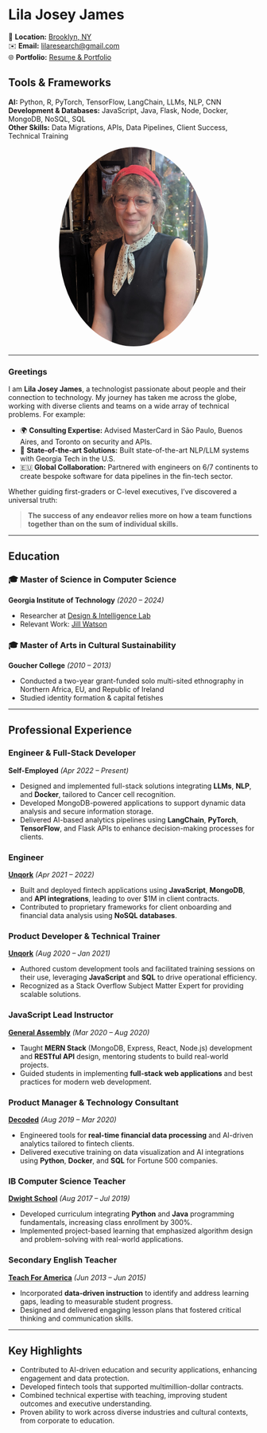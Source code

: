 <link href='styles.css'>

# **Lila Josey James**  
📍 **Location:** [Brooklyn, NY](https://www.tripadvisor.com/Attraction_Review-g60827-d2433040-Reviews-Cobble_Hill-Brooklyn_New_York.html)  
✉️ **Email:** lilaresearch@gmail.com  
🌐 **Portfolio:** [Resume & Portfolio](https://github.com/LilaShiba)  

## **Tools & Frameworks**  

**AI:** Python, R, PyTorch, TensorFlow, LangChain, LLMs, NLP, CNN  
**Development & Databases:** JavaScript, Java, Flask, Node, Docker, MongoDB, NoSQL, SQL  
**Other Skills:** Data Migrations, APIs, Data Pipelines, Client Success, Technical Training


<div align="center">
    <img src="https://raw.githubusercontent.com/LilaShiba/resume2024/refs/heads/main/self.jpg" alt="Profile Picture" height="400" style="border-radius: 50%;">
</div>

---

### Greetings  

I am **Lila Josey James**, a technologist passionate about people and their connection to technology. My journey has taken me across the globe, working with diverse clients and teams on a wide array of technical problems. For example:  

- 🌍 **Consulting Expertise:** Advised MasterCard in São Paulo, Buenos Aires, and Toronto on security and APIs.  
- 🤖 **State-of-the-art Solutions:** Built state-of-the-art NLP/LLM systems with Georgia Tech in the U.S.  
- 🇪🇺 **Global Collaboration:** Partnered with engineers on 6/7 continents to create bespoke software for data pipelines in the fin-tech sector.  

Whether guiding first-graders or C-level executives, I’ve discovered a universal truth:  
> **The success of any endeavor relies more on how a team functions together than on the sum of individual skills.**

---


## **Education**  

### 🎓 **Master of Science in Computer Science**  
**Georgia Institute of Technology** *(2020 – 2024)*  
- Researcher at [Design & Intelligence Lab](https://dilab.gatech.edu/)  
- Relevant Work: [Jill Watson](https://dilab.gatech.edu/jill-watson/)  

### 🎓 **Master of Arts in Cultural Sustainability**  
**Goucher College** *(2010 – 2013)*  
- Conducted a two-year grant-funded solo multi-sited ethnography in Northern Africa, EU, and Republic of Ireland  
- Studied identity formation & capital fetishes  

---

## **Professional Experience**  

### **Engineer & Full-Stack Developer**  
**Self-Employed** *(Apr 2022 – Present)*  
- Designed and implemented full-stack solutions integrating **LLMs**, **NLP**, and **Docker**, tailored to Cancer cell recognition.  
- Developed MongoDB-powered applications to support dynamic data analysis and secure information storage.  
- Delivered AI-based analytics pipelines using **LangChain**, **PyTorch**, **TensorFlow**, and Flask APIs to enhance decision-making processes for clients.  

### **Engineer**  
**[Unqork](https://news.crunchbase.com/unicorn-company-list/)** *(Apr 2021 – 2022)*  
- Built and deployed fintech applications using **JavaScript**, **MongoDB**, and **API integrations**, leading to over $1M in client contracts.  
- Contributed to proprietary frameworks for client onboarding and financial data analysis using **NoSQL databases**.  

### **Product Developer & Technical Trainer**  
**[Unqork](https://news.crunchbase.com/unicorn-company-list/)** *(Aug 2020 – Jan 2021)*  
- Authored custom development tools and facilitated training sessions on their use, leveraging **JavaScript** and **SQL** to drive operational efficiency.  
- Recognized as a Stack Overflow Subject Matter Expert for providing scalable solutions.  

### **JavaScript Lead Instructor**  
**[General Assembly](https://generalassemb.ly)** *(Mar 2020 – Aug 2020)*  
- Taught **MERN Stack** (MongoDB, Express, React, Node.js) development and **RESTful API** design, mentoring students to build real-world projects.  
- Guided students in implementing **full-stack web applications** and best practices for modern web development.  

### **Product Manager & Technology Consultant**  
**[Decoded](https://decoded.com/)** *(Aug 2019 – Mar 2020)*  
- Engineered tools for **real-time financial data processing** and AI-driven analytics tailored to fintech clients.  
- Delivered executive training on data visualization and AI integrations using **Python**, **Docker**, and **SQL** for Fortune 500 companies.  

### **IB Computer Science Teacher**  
**[Dwight School](https://en.wikipedia.org/wiki/Dwight_School)** *(Aug 2017 – Jul 2019)*  
- Developed curriculum integrating **Python** and **Java** programming fundamentals, increasing class enrollment by 300%.  
- Implemented project-based learning that emphasized algorithm design and problem-solving with real-world applications.  

### **Secondary English Teacher**  
**[Teach For America](https://www.teachforamerica.org)** *(Jun 2013 – Jun 2015)*  
- Incorporated **data-driven instruction** to identify and address learning gaps, leading to measurable student progress.  
- Designed and delivered engaging lesson plans that fostered critical thinking and communication skills.  

---

## **Key Highlights**  

- Contributed to AI-driven education and security applications, enhancing engagement and data protection.  
- Developed fintech tools that supported multimillion-dollar contracts.  
- Combined technical expertise with teaching, improving student outcomes and executive understanding.  
- Proven ability to work across diverse industries and cultural contexts, from corporate to education.  
